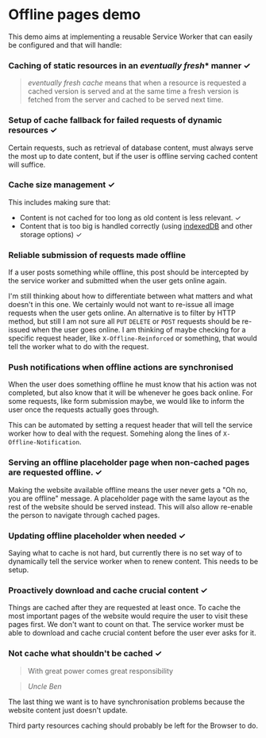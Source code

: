 # Offline pages demo

This demo aims at implementing a reusable Service Worker that can easily be configured and that will handle:

### Caching of static resources in an *eventually fresh** manner ✓
> *eventually fresh cache* means that when a resource is requested a cached version is served and at the same time a fresh version is fetched from the server and cached to be served next time.


### Setup of cache fallback for failed requests of dynamic resources ✓

Certain requests, such as retrieval of database content, must always serve the most up to date content, but if the user is offline serving cached content will suffice.

### Cache size management ✓

This includes making sure that:

- Content is not cached for too long as old content is less relevant. ✓
- Content that is too big is handled correctly (using [indexedDB](https://developer.mozilla.org/en/docs/Web/API/IndexedDB_API) and other storage options) ✓

### Reliable submission of requests made offline

If a user posts something while offline, this post should be intercepted by the service worker and submitted when the user gets online again.

I'm still thinking about how to differentiate between what matters and what doesn't in this one. We certainly would not want to re-issue all image requests when the user gets online. An alternative is to filter by HTTP method, but still I am not sure all `PUT` `DELETE` or `POST` requests should be re-issued when the user goes online. I am thinking of maybe checking for a specific request header, like `X-Offline-Reinforced` or something, that would tell the worker what to do with the request.

### Push notifications when offline actions are synchronised

When the user does something offline he must know that his action was not completed, but also know that it will be whenever he goes back online. For some requests, like form submission maybe, we would like to inform the user once the requests actually goes through.

This can be automated by setting a request header that will tell the service worker how to deal with the request. Somehing along the lines of `X-Offline-Notification`.

### Serving an offline placeholder page when non-cached pages are requested offline. ✓

Making the website available offline means the user never gets a "Oh no, you are offline" message. A placeholder page with the same layout as the rest of the website should be served instead. This will also allow re-enable the person to navigate through cached pages.

### Updating offline placeholder when needed ✓

Saying what to cache is not hard, but currently there is no set way of to dynamically tell the service worker when to renew content. This needs to be setup.

### Proactively download and cache crucial content ✓

Things are cached after they are requested at least once. To cache the most important pages of the website would require the user to visit these pages first. We don't want to count on that. The service worker must be able to download and cache crucial content before the user ever asks for it.

### Not cache what shouldn't be cached ✓

> With great power comes great responsibility

> *Uncle Ben*

The last thing we want is to have synchronisation problems because the website content just doesn't update.

Third party resources caching should  probably be left for the Browser to do.
